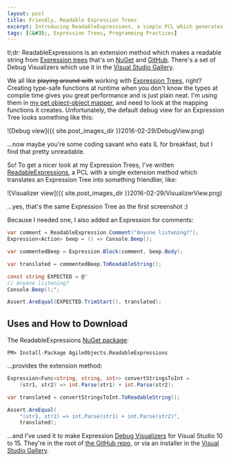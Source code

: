 ```yaml
---
layout: post
title: Friendly, Readable Expression Trees
excerpt: Introducing ReadableExpressions, a simple PCL which generates a friendly, readable view of an Expression Tree.
tags: [C&#35;, Expression Trees, Programming Practices]
---
```


tl;dr: ReadableExpressions is an extension method which makes a readable string from [Expression 
trees](https://msdn.microsoft.com/en-us/library/bb397951.aspx) that's on 
[NuGet](https://www.nuget.org/packages/AgileObjects.ReadableExpressions) and 
[GitHub](https://github.com/agileobjects/ReadableExpressions). There's a set of Debug Visualizers 
which use it in the [Visual Studio Gallery](https://marketplace.visualstudio.com/items?itemName=vs-publisher-1232914.ReadableExpressionsVisualizers).

We all like ~~playing around with~~ working with 
[Expression Trees](https://msdn.microsoft.com/en-us/library/bb397951.aspx), right? Creating 
type-safe functions at runtime when you don't know the types at compile time gives you great 
performance and is just plain neat. I'm using them in 
[my pet object-object mapper](https://github.com/agileobjects/AgileMapper), and need to look at the
mapping functions it creates. Unfortunately, the default debug view for an Expression Tree looks 
something like this:

![Debug view]({{ site.post_images_dir }}2016-02-29/DebugView.png)

...now maybe you're some coding savant who eats IL for breakfast, but I find that pretty unreadable.

So! To get a nicer look at my Expression Trees, I've written 
[ReadableExpressions](https://github.com/agileobjects/ReadableExpressions), a PCL with a single 
extension method which translates an Expression Tree into something friendlier, like:

![Visualizer view]({{ site.post_images_dir }}2016-02-29/VisualizerView.png)

...yes, that's the same Expression Tree as the first screenshot :)

Because I needed one, I also added an Expression for comments:

```csharp
var comment = ReadableExpression.Comment("Anyone listening?");
Expression<Action> beep = () => Console.Beep();

var commentedBeep = Expression.Block(comment, beep.Body);

var translated = commentedBeep.ToReadableString();

const string EXPECTED = @"
// Anyone listening?
Console.Beep();";

Assert.AreEqual(EXPECTED.TrimStart(), translated);
```

## Uses and How to Download

The ReadableExpressions [NuGet package](https://www.nuget.org/packages/AgileObjects.ReadableExpressions):

```console
PM> Install-Package AgileObjects.ReadableExpressions
```

...provides the extension method:

```csharp
Expression<Func<string, string, int>> convertStringsToInt = 
    (str1, str2) => int.Parse(str1) + int.Parse(str2);

var translated = convertStringsToInt.ToReadableString();

Assert.AreEqual(
    "(str1, str2) => int.Parse(str1) + int.Parse(str2)", 
    translated);
```

...and I've used it to make Expression [Debug Visualizers](https://msdn.microsoft.com/en-us/library/zayyhzts.aspx)
for Visual Studio 10 to 15. They're in the root of 
[the GitHub repo](https://github.com/agileobjects/ReadableExpressions), or via an installer in the 
[Visual Studio Gallery](https://marketplace.visualstudio.com/items?itemName=vs-publisher-1232914.ReadableExpressionsVisualizers).
